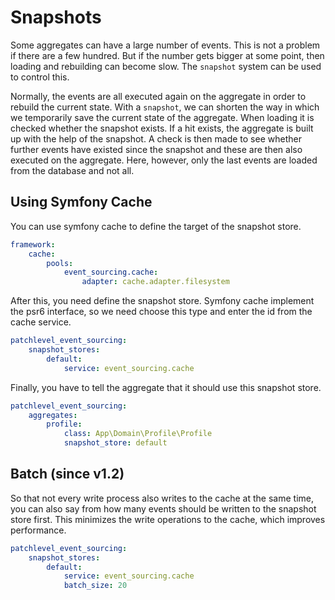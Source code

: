 # Snapshots

Some aggregates can have a large number of events.
This is not a problem if there are a few hundred.
But if the number gets bigger at some point, then loading and rebuilding can become slow.
The `snapshot` system can be used to control this.

Normally, the events are all executed again on the aggregate in order to rebuild the current state.
With a `snapshot`, we can shorten the way in which we temporarily save the current state of the aggregate.
When loading it is checked whether the snapshot exists.
If a hit exists, the aggregate is built up with the help of the snapshot.
A check is then made to see whether further events have existed since the snapshot
and these are then also executed on the aggregate.
Here, however, only the last events are loaded from the database and not all.

## Using Symfony Cache

You can use symfony cache to define the target of the snapshot store.

```yaml
framework:
    cache:
        pools:
            event_sourcing.cache:
                adapter: cache.adapter.filesystem
```

After this, you need define the snapshot store. 
Symfony cache implement the psr6 interface, so we need choose this type
and enter the id from the cache service.

```yaml
patchlevel_event_sourcing:
    snapshot_stores:
        default:
            service: event_sourcing.cache
```

Finally, you have to tell the aggregate that it should use this snapshot store.

```yaml
patchlevel_event_sourcing:
    aggregates:
        profile:
            class: App\Domain\Profile\Profile
            snapshot_store: default
```

## Batch (since v1.2)

So that not every write process also writes to the cache at the same time, 
you can also say from how many events should be written to the snapshot store first. 
This minimizes the write operations to the cache, which improves performance.

```yaml
patchlevel_event_sourcing:
    snapshot_stores:
        default:
            service: event_sourcing.cache
            batch_size: 20
```